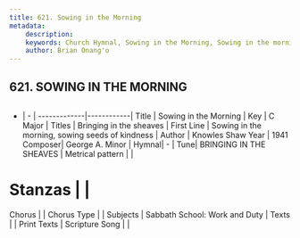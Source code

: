 ```yaml
---
title: 621. Sowing in the Morning
metadata:
    description: 
    keywords: Church Hymnal, Sowing in the Morning, Sowing in the morning, sowing seeds of kindness, Bringing in the sheaves
    author: Brian Onang'o
---
```



## 621. SOWING IN THE MORNING

```txt

```

- |   -  |
-------------|------------|
Title | Sowing in the Morning |
Key | C Major |
Titles | Bringing in the sheaves |
First Line | Sowing in the morning, sowing seeds of kindness |
Author | Knowles Shaw
Year | 1941
Composer| George A. Minor |
Hymnal|  - |
Tune| BRINGING IN THE SHEAVES |
Metrical pattern | |
# Stanzas |  |
Chorus |  |
Chorus Type |  |
Subjects | Sabbath School: Work and Duty |
Texts |  |
Print Texts | 
Scripture Song |  |
  

